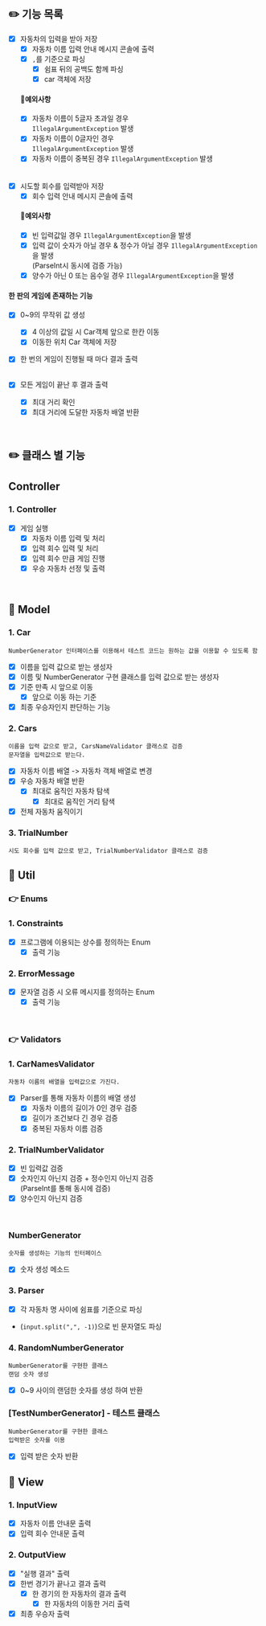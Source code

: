 ## ✏️ 기능 목록

- [X] 자동차의 입력을 받아 저장
    - [X] 자동차 이름 입력 안내 메시지 콘솔에 출력
    - [X] `,`를 기준으로 파싱
        - [X] 쉼표 뒤의 공백도 함께 파싱
        - [X] car 객체에 저장
          <br>

  #### 🎯예외사항
    - [X] 자동차 이름이 5글자 초과일 경우
      <br>
      `IllegalArgumentException` 발생
    - [X] 자동차 이름이 0글자인 경우
      <br>
      `IllegalArgumentException` 발생
      <br>
    - [X] 자동차 이름이 중복된 경우
      `IllegalArgumentException` 발생
      <br><br><br>
- [X] 시도할 회수를 입력받아 저장
    - [X] 회수 입력 안내 메시지 콘솔에 출력
      <br>
  #### 🎯예외사항
    - [X] 빈 입력값일 경우
      `IllegalArgumentException`을 발생
    - [X] 입력 값이 숫자가 아닐 경우 & 정수가 아닐 경우
      `IllegalArgumentException`을 발생
      <br>
      (ParseInt시 동시에 검증 가능)
    - [X] 양수가 아닌 0 또는 음수일 경우
      `IllegalArgumentException`을 발생
      <br>

#### 한 판의 게임에 존재하는 기능

- [X] 0~9의 무작위 값 생성
    - [X] 4 이상의 값일 시 Car객체 앞으로 한칸 이동
    - [X] 이동한 위치 Car 객체에 저장
      <br>
- [X] 한 번의 게임이 진행될 때 마다 결과 출력
  <br>
  <br>

- [X] 모든 게임이 끝난 후 결과 출력
    - [X] 최대 거리 확인
    - [X] 최대 거리에 도달한 자동차 배열 반환

<br>

## ✏️ 클래스 별 기능

## Controller

### 1. Controller

- [x] 게임 실행
    - [x] 자동차 이름 입력 및 처리
    - [x] 입력 회수 입력 및 처리
    - [x] 입력 회수 만큼 게임 진행
    - [x] 우승 자동차 선정 및 출력

<br>

## 🚀 Model

### 1. Car

`NumberGenerator 인터페이스를 이용해서 테스트 코드는 원하는 값을 이용할 수 있도록 함`

- [x] 이름을 입력 값으로 받는 생성자
- [x] 이름 및 NumberGenerator 구현 클래스를 입력 값으로 받는 생성자
- [x] 기준 만족 시 앞으로 이동
    -[x] 앞으로 이동 하는 기준
- [x] 최종 우승자인지 판단하는 기능

### 2. Cars

`이름을 입력 값으로 받고, CarsNameValidator 클래스로 검증`
<br>
`문자열을 입력값으로 받는다.`

- [x] 자동차 이름 배열 -> 자동차 객체 배열로 변경
- [x] 우승 자동차 배열 반환
    -[x] 최대로 움직인 자동차 탐색
        -[x] 최대로 움직인 거리 탐색
-[x] 전체 자동차 움직이기

### 3. TrialNumber

`시도 회수를 입력 값으로 받고, TrialNumberValidator 클래스로 검증`

## 🚀 Util

### 👉 Enums

### 1. Constraints

- [x] 프로그램에 이용되는 상수를 정의하는 Enum
    -[x] 출력 기능

### 2. ErrorMessage

- [x] 문자열 검증 시 오류 메시지를 정의하는 Enum
    -[x] 출력 기능

<br>

### 👉 Validators

### 1. CarNamesValidator

`자동차 이름의 배열을 입력값으로 가진다.`
<br>

- [x] Parser를 통해 자동차 이름의 배열 생성
    - [x] 자동차 이름의 길이가 0인 경우 검증
    - [x] 길이가 조건보다 긴 경우 검증
    - [x] 중복된 자동차 이름 검증

### 2. TrialNumberValidator

- [x] 빈 입력값 검증
- [x] 숫자인지 아닌지 검증 + 정수인지 아닌지 검증
  <br>
  (ParseInt를 통해 동시에 검증)
- [x] 양수인지 아닌지 검증

<br>

### NumberGenerator

`숫자를 생성하는 기능의 인터페이스`

-[x] 숫자 생성 메소드

### 3. Parser

- [x] 각 자동차 명 사이에 쉼표를 기준으로 파싱
  <br>
- (`input.split(",", -1)`)으로 빈 문자열도 파싱

### 4. RandomNumberGenerator

`NumberGenerator를 구현한 클래스`
<br>
`랜덤 숫자 생성`

- [x] 0~9 사이의 랜덤한 숫자를 생성 하여 반환

### [TestNumberGenerator] - 테스트 클래스

`NumberGenerator를 구현한 클래스`
<br>
`입력받은 숫자를 이용`

- [x] 입력 받은 숫자 반환

## 🚀 View

### 1. InputView

- [x] 자동차 이름 안내문 출력
- [x] 입력 회수 안내문 출력

### 2. OutputView

- [x] "실행 결과" 출력
- [x] 한번 경기가 끝나고 결과 출력
    - [x] 한 경기의 한 자동차의 결과 출력
        -[x] 한 자동차의 이동한 거리 출력
- [x] 최종 우승자 출력